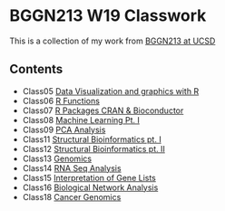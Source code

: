# BGGN213 W19 Classwork

This is a collection of my work from [BGGN213 at UCSD](https://mattmaxwell1995.github.io/bggn213/)

## Contents
 - Class05 [Data Visualization and graphics with R](https://github.com/mattmaxwell1995/bggn213/blob/master/class05/class05.R)
 - Class06 [R Functions](file:///C:/Users/mattm/Desktop/Foundations%20of%20Bioinformatics/bggn213_github/class06/class6_RMD.html)
 - Class07 [R Packages CRAN & Bioconductor]()
 - Class08 [Machine Learning Pt. I]()
 - Class09 [PCA Analysis]()
 - Class11 [Structural Bioinformatics pt. I](https://github.com/mattmaxwell1995/bggn213/blob/master/class11/class11.md)
 - Class12 [Structural Bioinformatics pt. II](https://github.com/mattmaxwell1995/bggn213/blob/master/class12/class12.md)
 - Class13 [Genomics](https://github.com/mattmaxwell1995/bggn213/blob/master/class13/class13.md)
 - Class14 [RNA Seq Analysis](https://github.com/mattmaxwell1995/bggn213/blob/master/class14/class14.md)
 - Class15 [Interpretation of Gene Lists](https://github.com/mattmaxwell1995/bggn213/blob/master/class15/class15.md)
 - Class16 [Biological Network Analysis](https://github.com/mattmaxwell1995/bggn213/blob/master/class16/galFiltered.sif_1(1).png)
 - Class18 [Cancer Genomics](https://github.com/mattmaxwell1995/bggn213/blob/master/class18/class18.md)
 

